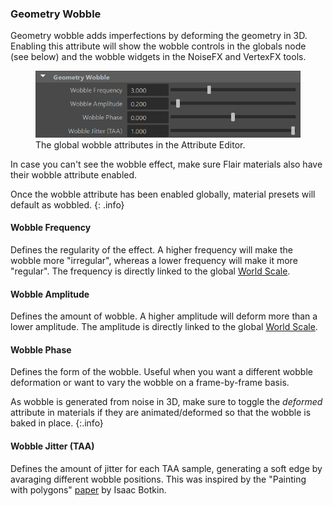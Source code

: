 ### Geometry Wobble
Geometry wobble adds imperfections by deforming the geometry in 3D. Enabling this attribute will show the wobble controls in the globals node (see below) and the wobble widgets in the NoiseFX and VertexFX tools.

<figure class="aio-ui">
	<img src="/media/effects/wobble/wobble-attrs.png" alt="Global wobble attributes in the Attribute Editor">
	<figcaption>The global wobble attributes in the Attribute Editor.</figcaption>
</figure>

In case you can't see the wobble effect, make sure Flair materials also have their wobble attribute enabled.

Once the wobble attribute has been enabled globally, material presets will default as wobbled.
{: .info}

#### Wobble Frequency
Defines the regularity of the effect. A higher frequency will make the wobble more "irregular", whereas a lower frequency will make it more "regular". The frequency is directly linked to the global [World Scale](/flair/getting-started/globals/#world-scale).

#### Wobble Amplitude
Defines the amount of wobble. A higher amplitude will deform more than a lower amplitude. The amplitude is directly linked to the global [World Scale](/flair/getting-started/globals/#world-scale).

#### Wobble Phase
Defines the form of the wobble. Useful when you want a different wobble deformation or want to vary the wobble on a frame-by-frame basis.

As wobble is generated from noise in 3D, make sure to toggle the *deformed* attribute in materials if they are animated/deformed so that the wobble is baked in place.
{:.info}

#### Wobble Jitter (TAA)
Defines the amount of jitter for each TAA sample, generating a soft edge by avaraging different wobble positions. This was inspired by the "Painting with polygons" [paper](https://dl.acm.org/doi/10.1145/1597990.1598012) by Isaac Botkin. 

